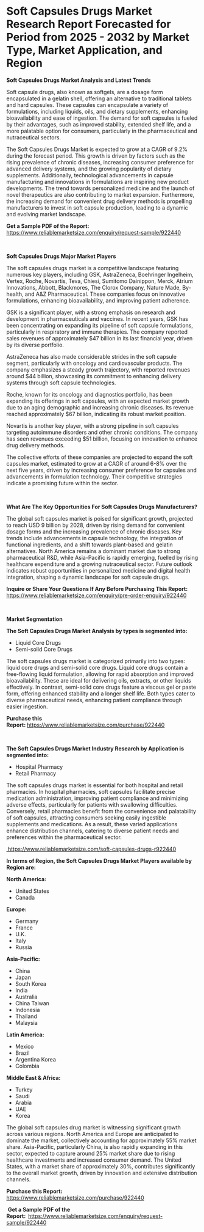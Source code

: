 <p><h1>Soft Capsules Drugs Market Research Report Forecasted for Period from 2025 -  2032 by Market Type, Market Application, and Region</h1></p><p><strong>Soft Capsules Drugs Market Analysis and Latest Trends</strong></p>
<p><p>Soft capsule drugs, also known as softgels, are a dosage form encapsulated in a gelatin shell, offering an alternative to traditional tablets and hard capsules. These capsules can encapsulate a variety of formulations, including liquids, oils, and dietary supplements, enhancing bioavailability and ease of ingestion. The demand for soft capsules is fueled by their advantages, such as improved stability, extended shelf life, and a more palatable option for consumers, particularly in the pharmaceutical and nutraceutical sectors.</p><p>The Soft Capsules Drugs Market is expected to grow at a CAGR of 9.2% during the forecast period. This growth is driven by factors such as the rising prevalence of chronic diseases, increasing consumer preference for advanced delivery systems, and the growing popularity of dietary supplements. Additionally, technological advancements in capsule manufacturing and innovations in formulations are inspiring new product developments. The trend towards personalized medicine and the launch of novel therapeutics are also contributing to market expansion. Furthermore, the increasing demand for convenient drug delivery methods is propelling manufacturers to invest in soft capsule production, leading to a dynamic and evolving market landscape.</p></p>
<p><strong>Get a Sample PDF of the Report:&nbsp;</strong> <a href="https://www.reliablemarketsize.com/enquiry/request-sample/922440?utm_campaign=2640&utm_medium=2&utm_source=Github&utm_content=ia&utm_term=18042025&utm_id=soft-capsules-drugs">https://www.reliablemarketsize.com/enquiry/request-sample/922440</a></p>
<p>&nbsp;</p>
<p><strong>Soft Capsules Drugs Major Market Players</strong></p>
<p><p>The soft capsules drugs market is a competitive landscape featuring numerous key players, including GSK, AstraZeneca, Boehringer Ingelheim, Vertex, Roche, Novartis, Teva, Chiesi, Sumitomo Dainippon, Merck, Atrium Innovations, Abbott, Blackmores, The Clorox Company, Nature Made, By-health, and A&Z Pharmaceutical. These companies focus on innovative formulations, enhancing bioavailability, and improving patient adherence.</p><p>GSK is a significant player, with a strong emphasis on research and development in pharmaceuticals and vaccines. In recent years, GSK has been concentrating on expanding its pipeline of soft capsule formulations, particularly in respiratory and immune therapies. The company reported sales revenues of approximately $47 billion in its last financial year, driven by its diverse portfolio.</p><p>AstraZeneca has also made considerable strides in the soft capsule segment, particularly with oncology and cardiovascular products. The company emphasizes a steady growth trajectory, with reported revenues around $44 billion, showcasing its commitment to enhancing delivery systems through soft capsule technologies.</p><p>Roche, known for its oncology and diagnostics portfolio, has been expanding its offerings in soft capsules, with an expected market growth due to an aging demographic and increasing chronic diseases. Its revenue reached approximately $67 billion, indicating its robust market position.</p><p>Novartis is another key player, with a strong pipeline in soft capsules targeting autoimmune disorders and other chronic conditions. The company has seen revenues exceeding $51 billion, focusing on innovation to enhance drug delivery methods.</p><p>The collective efforts of these companies are projected to expand the soft capsules market, estimated to grow at a CAGR of around 6-8% over the next five years, driven by increasing consumer preference for capsules and advancements in formulation technology. Their competitive strategies indicate a promising future within the sector.</p></p>
<p>&nbsp;</p>
<p><strong>What Are The Key Opportunities For Soft Capsules Drugs Manufacturers?</strong></p>
<p><p>The global soft capsules market is poised for significant growth, projected to reach USD 9 billion by 2028, driven by rising demand for convenient dosage forms and the increasing prevalence of chronic diseases. Key trends include advancements in capsule technology, the integration of functional ingredients, and a shift towards plant-based and gelatin alternatives. North America remains a dominant market due to strong pharmaceutical R&D, while Asia-Pacific is rapidly emerging, fuelled by rising healthcare expenditure and a growing nutraceutical sector. Future outlook indicates robust opportunities in personalized medicine and digital health integration, shaping a dynamic landscape for soft capsule drugs.</p></p>
<p><strong>Inquire or Share Your Questions If Any Before Purchasing This Report:</strong> <a href="https://www.reliablemarketsize.com/enquiry/pre-order-enquiry/922440?utm_campaign=2640&utm_medium=2&utm_source=Github&utm_content=ia&utm_term=18042025&utm_id=soft-capsules-drugs">https://www.reliablemarketsize.com/enquiry/pre-order-enquiry/922440</a></p>
<p>&nbsp;</p>
<p><strong>Market Segmentation</strong></p>
<p><strong>The Soft Capsules Drugs Market Analysis by types is segmented into:</strong></p>
<p><ul><li>Liquid Core Drugs</li><li>Semi-solid Core Drugs</li></ul></p>
<p><p>The soft capsules drugs market is categorized primarily into two types: liquid core drugs and semi-solid core drugs. Liquid core drugs contain a free-flowing liquid formulation, allowing for rapid absorption and improved bioavailability. These are ideal for delivering oils, extracts, or other liquids effectively. In contrast, semi-solid core drugs feature a viscous gel or paste form, offering enhanced stability and a longer shelf life. Both types cater to diverse pharmaceutical needs, enhancing patient compliance through easier ingestion.</p></p>
<p><strong>Purchase this Report:&nbsp;</strong><a href="https://www.reliablemarketsize.com/purchase/922440?utm_campaign=2640&utm_medium=2&utm_source=Github&utm_content=ia&utm_term=18042025&utm_id=soft-capsules-drugs">https://www.reliablemarketsize.com/purchase/922440</a></p>
<p>&nbsp;</p>
<p><strong>The Soft Capsules Drugs Market Industry Research by Application is segmented into:</strong></p>
<p><ul><li>Hospital Pharmacy</li><li>Retail Pharmacy</li></ul></p>
<p><p>The soft capsules drugs market is essential for both hospital and retail pharmacies. In hospital pharmacies, soft capsules facilitate precise medication administration, improving patient compliance and minimizing adverse effects, particularly for patients with swallowing difficulties. Conversely, retail pharmacies benefit from the convenience and palatability of soft capsules, attracting consumers seeking easily ingestible supplements and medications. As a result, these varied applications enhance distribution channels, catering to diverse patient needs and preferences within the pharmaceutical sector.</p></p>
<p><a href="https://www.reliablemarketsize.com/soft-capsules-drugs-r922440?utm_campaign=2640&utm_medium=2&utm_source=Github&utm_content=ia&utm_term=18042025&utm_id=soft-capsules-drugs">&nbsp;https://www.reliablemarketsize.com/soft-capsules-drugs-r922440</a></p>
<p><strong>In terms of Region, the Soft Capsules Drugs Market Players available by Region are:</strong></p>
<p>
    <p> <strong> North America: </strong>
        <ul>
            <li>United States</li>
            <li>Canada</li>
        </ul>
        </p> 
    <p> <strong> Europe: </strong>
        <ul>
            <li>Germany</li>
            <li>France</li>
            <li>U.K.</li>
            <li>Italy</li>
            <li>Russia</li>
        </ul>
        </p> 
    <p> <strong> Asia-Pacific: </strong>
        <ul>
            <li>China</li>
            <li>Japan</li>
            <li>South Korea</li>
            <li>India</li>
            <li>Australia</li>
            <li>China Taiwan</li>
            <li>Indonesia</li>
            <li>Thailand</li>
            <li>Malaysia</li>
        </ul>
        </p> 
    <p> <strong> Latin America: </strong>
        <ul>
            <li>Mexico</li>
            <li>Brazil</li>
            <li>Argentina Korea</li>
            <li>Colombia</li>
        </ul>
        </p> 
    <p> <strong> Middle East & Africa: </strong>
        <ul>
            <li>Turkey</li>
            <li>Saudi</li>
            <li>Arabia</li>
            <li>UAE</li>
            <li>Korea</li>
        </ul>
    </p>
    </p>
<p><p>The global soft capsules drug market is witnessing significant growth across various regions. North America and Europe are anticipated to dominate the market, collectively accounting for approximately 55% market share. Asia-Pacific, particularly China, is also rapidly expanding in this sector, expected to capture around 25% market share due to rising healthcare investments and increased consumer demand. The United States, with a market share of approximately 30%, contributes significantly to the overall market growth, driven by innovation and extensive distribution channels.</p></p>
<p><strong>Purchase this Report: </strong><a href="https://www.reliablemarketsize.com/purchase/922440?utm_campaign=2640&utm_medium=2&utm_source=Github&utm_content=ia&utm_term=18042025&utm_id=soft-capsules-drugs">https://www.reliablemarketsize.com/purchase/922440</a></p>
<p>&nbsp;<strong>Get a Sample PDF of the Report:&nbsp;&nbsp;</strong><a href="https://www.reliablemarketsize.com/enquiry/request-sample/922440?utm_campaign=2640&utm_medium=2&utm_source=Github&utm_content=ia&utm_term=18042025&utm_id=soft-capsules-drugs">https://www.reliablemarketsize.com/enquiry/request-sample/922440</a></p>
<p><strong></strong></p>
<p><p></p><p></p><p></p></p>